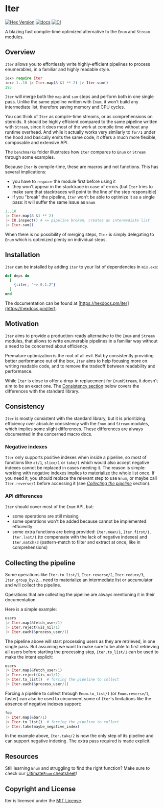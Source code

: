 # Iter

[![Hex Version](https://img.shields.io/hexpm/v/iter.svg)](https://hex.pm/packages/iter)
[![docs](https://img.shields.io/badge/docs-hexpm-blue.svg)](https://hexdocs.pm/iter/)
[![CI](https://github.com/sabiwara/iter/workflows/CI/badge.svg)](https://github.com/sabiwara/iter/actions?query=workflow%3ACI)

<!-- MDOC !-->

A blazing fast compile-time optimized alternative to the `Enum` and `Stream`
modules.

## Overview

`Iter` allows you to effortlessly write highly-efficient pipelines to process
enumerables, in a familiar and highly readable style.

```elixir
iex> require Iter
iex> 1..10 |> Iter.map(& &1 ** 2) |> Iter.sum()
385
```

`Iter` will merge both the `map` and `sum` steps and perform both in one single
pass. Unlike the same pipeline written with `Enum`, it won't build any
intermediate list, therefore saving memory and CPU cycles.

You can think of `Iter` as compile-time streams, or as comprehensions on
steroids. It should be highly efficient compared to the same pipeline written
with `Stream`, since it does most of the work at compile time without any
runtime overhead. And while it actually works very similarly to `for/1` under
the hood and basically emits the same code, it offers a much more flexible,
composable and extensive API.

The `benchmarks` folder illustrates how `Iter` compares to `Enum` or `Stream`
through some examples.

Because `Iter` is compile-time, these are macros and not functions. This has
several implications:

- you have to `require` the module first before using it
- they won't appear in the stacktrace in case of errors (but `Iter` tries to
  make sure that stacktraces will point to the line of the step responsible)
- if you "break" the pipeline, `Iter` won't be able to optimize it as a single
  pass: it will suffer the same issue as `Enum`

```elixir
1..10
|> Iter.map(& &1 ** 2)
|> IO.inspect() # <= pipeline broken, creates an intermediate list
|> Iter.sum()
```

When there is no possibility of merging steps, `Iter` is simply delegating to
`Enum` which is optimized plenty on individual steps.

<!-- MDOC !-->

## Installation

`Iter` can be installed by adding `iter` to your list of dependencies in
`mix.exs`:

```elixir
def deps do
  [
    {:iter, "~> 0.1.2"}
  ]
end
```

The documentation can be found at
[https://hexdocs.pm/iter](https://hexdocs.pm/iter).

## Motivation

`Iter` aims to provide a production-ready alternative to the `Enum` and `Stream`
modules, that allows to write enumerable pipelines in a familiar way without a
need to be concerned about efficiency.

Premature optimization is the root of all evil. But by consistently providing
better performance out of the box, `Iter` aims to help focusing more on writing
readable code, and to remove the tradeoff between readability and performance.

While `Iter` is close to offer a drop-in replacement for `Enum`/`Stream`, it
doesn't aim to be an exact one. The [Consistency section](#consistency) below
covers the differences with the standard library.

<!-- MDOC !-->

## Consistency

`Iter` is mostly consistent with the standard library, but it is prioritizing
efficiency over absolute consistency with the `Enum` and `Stream` modules, which
implies some slight differences. These differences are always documented in the
concerned macro docs.

### Negative indexes

`Iter` only supports positive indexes when inside a pipeline, so most of
functions like `at/1`, `slice/1` or `take/1` which would also accept negative
indexes cannot be replaced in cases needing it. The reason is simple: working
with negative indexes implies to materialize the whole list once. If you need
it, you should replace the relevant step to use `Enum`, or maybe call
`Iter.reverse/1` before accessing it (see
[_Collecting the pipeline_](#collecting-the-pipeline) section).

### API differences

`Iter` should cover most of the `Enum` API, but:

- some operations are still missing
- some operations won't be added because cannot be implemented efficiently
- some extra functions are being provided: `Iter.mean/1`, `Iter.first/1`,
  `Iter.last/1` (to compensate with the lack of negative indexes) and
  `Iter.match/3` (pattern-match to filter and extract at once, like in
  comprehensions)

## Collecting the pipeline

Some operations like `Iter.to_list/1`, `Iter.reverse/2`, `Iter.reduce/3`,
`Iter.group_by/2`... need to materialize an intermediate list or accumulator and
will collect the pipeline.

Operations that are collecting the pipeline are always mentioning it in their
documentation.

Here is a simple example:

```elixir
users
|> Iter.map(&fetch_user/1)
|> Iter.reject(&is_nil/1)
|> Iter.each(&process_user/1)
```

The pipeline above will start processing users as they are retrieved, in one
single pass. But assuming we want to make sure to be able to first retrieving
all users before starting the processing step, `Iter.to_list/1` can be used to
make the intent explicit:

```elixir
users
|> Iter.map(&fetch_user/1)
|> Iter.reject(&is_nil/1)
|> Iter.to_list()  # forcing the pipeline to collect
|> Iter.each(&process_user/1)
```

Forcing a pipeline to collect through `Enum.to_list/1` (or `Enum.reverse/1`,
faster) can also be used to circumvent some of `Iter`'s limitations like the
absence of negative indexes support:

```elixir
foo
|> Iter.map(&bar/1)
|> Iter.to_list()  # forcing the pipeline to collect
|> Iter.take(maybe_negative_index)
```

In the example above, `Iter.take/2` is now the only step of its pipeline and can
support negative indexing. The extra pass required is made explicit.

<!-- MDOC !-->

## Resources

Still learning `Enum` and struggling to find the right function? Make sure to
check our [Ultimate`Enum` cheatsheet](https://hexdocs.pm/iter/enum.html)!

## Copyright and License

Iter is licensed under the [MIT License](LICENSE.md).
